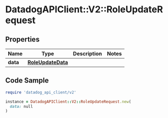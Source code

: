 # DatadogAPIClient::V2::RoleUpdateRequest

## Properties

| Name | Type | Description | Notes |
| ---- | ---- | ----------- | ----- |
| **data** | [**RoleUpdateData**](RoleUpdateData.md) |  |  |

## Code Sample

```ruby
require 'datadog_api_client/v2'

instance = DatadogAPIClient::V2::RoleUpdateRequest.new(
  data: null
)
```

